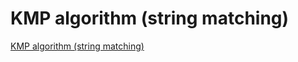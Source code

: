 # KMP algorithm (string matching)
[KMP algorithm (string matching)](https://aiwithcloud.com/2022/09/16/kmp_algorithm_string_matching/)